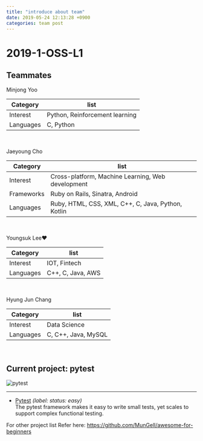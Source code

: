 ```yaml
---
title: "introduce about team"
date: 2019-05-24 12:13:28 +0900
categories: team post
---
```


# 2019-1-OSS-L1

## Teammates
Minjong Yoo 

Category | list
-------- | ------
Interest | Python, Reinforcement learning
Languages | C, Python
<br> 

Jaeyoung Cho 

Category | list
-------- | ------
Interest | Cross-platform, Machine Learning, Web development
Frameworks | Ruby on Rails, Sinatra, Android
Languages | Ruby, HTML, CSS, XML, C++, C, Java, Python, Kotlin
<br> 

Youngsuk Lee♥

Category | list
-------- | ------
Interest | IOT, Fintech
Languages |C++, C, Java, AWS
<br> 

Hyung Jun Chang 

Category | list
-------- | ------
Interest | Data Science
Languages | C, C++, Java, MySQL
<br> 


## Current project: pytest

![pytest](https://docs.pytest.org/en/latest/_static/pytest1.png)

------



- [Pytest](https://github.com/pytest-dev/pytest/labels/status%3A%20easy) _(label: status: easy)_ <br> The pytest framework makes it easy to write small tests, yet scales to support complex functional testing.


For other project list Refer here: https://github.com/MunGell/awesome-for-beginners


